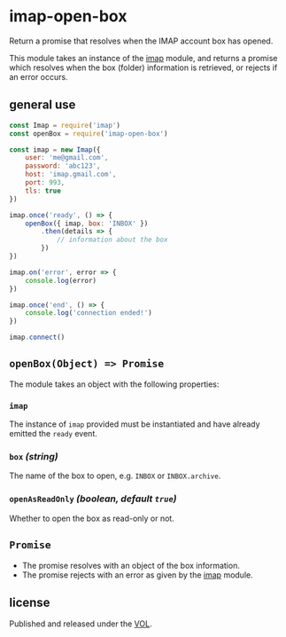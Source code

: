 # imap-open-box

Return a promise that resolves when the IMAP account box has opened.

This module takes an instance of the
[imap](https://github.com/mscdex/node-imap) module, and
returns a promise which resolves when the box (folder)
information is retrieved, or rejects if an error occurs.

## general use

```js
const Imap = require('imap')
const openBox = require('imap-open-box')

const imap = new Imap({
	user: 'me@gmail.com',
	password: 'abc123',
	host: 'imap.gmail.com',
	port: 993,
	tls: true
})

imap.once('ready', () => {
	openBox({ imap, box: 'INBOX' })
		.then(details => {
			// information about the box
		})
})

imap.on('error', error => {
	console.log(error)
})

imap.once('end', () => {
	console.log('connection ended!')
})

imap.connect()
```

## `openBox(Object) => Promise`

The module takes an object with the following properties:

### `imap`

The instance of `imap` provided must be instantiated and
have already emitted the `ready` event.

### `box` *(string)*

The name of the box to open, e.g. `INBOX` or `INBOX.archive`.

### `openAsReadOnly` *(boolean, default `true`)*

Whether to open the box as read-only or not.

## `Promise`

* The promise resolves with an object of the box information.
* The promise rejects with an error as given by the 
	[imap](https://www.npmjs.com/package/imap) module.

## license

Published and released under the [VOL](http://veryopenlicense.com).

